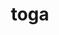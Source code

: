 ---
category: 4-letters
denotation: null
name: toga
reference_link: https://www.etymonline.com/word/toga
root_language: null
root_name: null
title: toga
type: free
word_sums:
- respelling: toga
  sum: 'Toga + '
---
